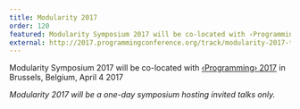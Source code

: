 ```yaml
---
title: Modularity 2017
order: 120
featured: Modularity Symposium 2017 will be co-located with ‹Programming› 2017 in Brussels, Belgium, April 4 2017
external: http://2017.programmingconference.org/track/modularity-2017-talks
---
```


Modularity Symposium 2017 will be co-located with [‹Programming› 2017](http://2017.programming-conference.org/) in Brussels, Belgium, April 4 2017

_Modularity 2017 will be a one-day symposium hosting invited talks only._

